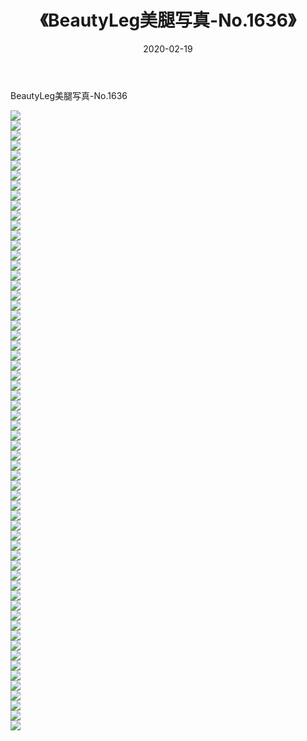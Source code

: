﻿---
layout: post
title:  《BeautyLeg美腿写真-No.1636》
date:   2020-02-19
img: http://img.660000.xyz/Sharelink/网络美图/2020/BeautyLeg美腿写真-No.1636/000.jpg
categories: [美女, 清纯, 唯美]
---

BeautyLeg美腿写真-No.1636

  ![](http://img.660000.xyz/Sharelink/网络美图/2020/BeautyLeg美腿写真-No.1636/001.jpg) <br> ![](http://img.660000.xyz/Sharelink/网络美图/2020/BeautyLeg美腿写真-No.1636/002.jpg) <br> ![](http://img.660000.xyz/Sharelink/网络美图/2020/BeautyLeg美腿写真-No.1636/003.jpg) <br> ![](http://img.660000.xyz/Sharelink/网络美图/2020/BeautyLeg美腿写真-No.1636/004.jpg) <br> ![](http://img.660000.xyz/Sharelink/网络美图/2020/BeautyLeg美腿写真-No.1636/005.jpg) <br> ![](http://img.660000.xyz/Sharelink/网络美图/2020/BeautyLeg美腿写真-No.1636/006.jpg) <br> ![](http://img.660000.xyz/Sharelink/网络美图/2020/BeautyLeg美腿写真-No.1636/007.jpg) <br> ![](http://img.660000.xyz/Sharelink/网络美图/2020/BeautyLeg美腿写真-No.1636/008.jpg) <br> ![](http://img.660000.xyz/Sharelink/网络美图/2020/BeautyLeg美腿写真-No.1636/009.jpg) <br> ![](http://img.660000.xyz/Sharelink/网络美图/2020/BeautyLeg美腿写真-No.1636/010.jpg) <br> ![](http://img.660000.xyz/Sharelink/网络美图/2020/BeautyLeg美腿写真-No.1636/011.jpg) <br> ![](http://img.660000.xyz/Sharelink/网络美图/2020/BeautyLeg美腿写真-No.1636/012.jpg) <br> ![](http://img.660000.xyz/Sharelink/网络美图/2020/BeautyLeg美腿写真-No.1636/013.jpg) <br> ![](http://img.660000.xyz/Sharelink/网络美图/2020/BeautyLeg美腿写真-No.1636/014.jpg) <br> ![](http://img.660000.xyz/Sharelink/网络美图/2020/BeautyLeg美腿写真-No.1636/015.jpg) <br> ![](http://img.660000.xyz/Sharelink/网络美图/2020/BeautyLeg美腿写真-No.1636/016.jpg) <br> ![](http://img.660000.xyz/Sharelink/网络美图/2020/BeautyLeg美腿写真-No.1636/017.jpg) <br> ![](http://img.660000.xyz/Sharelink/网络美图/2020/BeautyLeg美腿写真-No.1636/018.jpg) <br> ![](http://img.660000.xyz/Sharelink/网络美图/2020/BeautyLeg美腿写真-No.1636/019.jpg) <br> ![](http://img.660000.xyz/Sharelink/网络美图/2020/BeautyLeg美腿写真-No.1636/020.jpg) <br> ![](http://img.660000.xyz/Sharelink/网络美图/2020/BeautyLeg美腿写真-No.1636/021.jpg) <br> ![](http://img.660000.xyz/Sharelink/网络美图/2020/BeautyLeg美腿写真-No.1636/022.jpg) <br> ![](http://img.660000.xyz/Sharelink/网络美图/2020/BeautyLeg美腿写真-No.1636/023.jpg) <br> ![](http://img.660000.xyz/Sharelink/网络美图/2020/BeautyLeg美腿写真-No.1636/024.jpg) <br> ![](http://img.660000.xyz/Sharelink/网络美图/2020/BeautyLeg美腿写真-No.1636/025.jpg) <br> ![](http://img.660000.xyz/Sharelink/网络美图/2020/BeautyLeg美腿写真-No.1636/026.jpg) <br> ![](http://img.660000.xyz/Sharelink/网络美图/2020/BeautyLeg美腿写真-No.1636/027.jpg) <br> ![](http://img.660000.xyz/Sharelink/网络美图/2020/BeautyLeg美腿写真-No.1636/028.jpg) <br> ![](http://img.660000.xyz/Sharelink/网络美图/2020/BeautyLeg美腿写真-No.1636/029.jpg) <br> ![](http://img.660000.xyz/Sharelink/网络美图/2020/BeautyLeg美腿写真-No.1636/030.jpg) <br> ![](http://img.660000.xyz/Sharelink/网络美图/2020/BeautyLeg美腿写真-No.1636/031.jpg) <br> ![](http://img.660000.xyz/Sharelink/网络美图/2020/BeautyLeg美腿写真-No.1636/032.jpg) <br> ![](http://img.660000.xyz/Sharelink/网络美图/2020/BeautyLeg美腿写真-No.1636/033.jpg) <br> ![](http://img.660000.xyz/Sharelink/网络美图/2020/BeautyLeg美腿写真-No.1636/034.jpg) <br> ![](http://img.660000.xyz/Sharelink/网络美图/2020/BeautyLeg美腿写真-No.1636/035.jpg) <br> ![](http://img.660000.xyz/Sharelink/网络美图/2020/BeautyLeg美腿写真-No.1636/036.jpg) <br> ![](http://img.660000.xyz/Sharelink/网络美图/2020/BeautyLeg美腿写真-No.1636/037.jpg) <br> ![](http://img.660000.xyz/Sharelink/网络美图/2020/BeautyLeg美腿写真-No.1636/038.jpg) <br> ![](http://img.660000.xyz/Sharelink/网络美图/2020/BeautyLeg美腿写真-No.1636/039.jpg) <br> ![](http://img.660000.xyz/Sharelink/网络美图/2020/BeautyLeg美腿写真-No.1636/040.jpg) <br> ![](http://img.660000.xyz/Sharelink/网络美图/2020/BeautyLeg美腿写真-No.1636/041.jpg) <br> ![](http://img.660000.xyz/Sharelink/网络美图/2020/BeautyLeg美腿写真-No.1636/042.jpg) <br> ![](http://img.660000.xyz/Sharelink/网络美图/2020/BeautyLeg美腿写真-No.1636/043.jpg) <br> ![](http://img.660000.xyz/Sharelink/网络美图/2020/BeautyLeg美腿写真-No.1636/044.jpg) <br> ![](http://img.660000.xyz/Sharelink/网络美图/2020/BeautyLeg美腿写真-No.1636/045.jpg) <br> ![](http://img.660000.xyz/Sharelink/网络美图/2020/BeautyLeg美腿写真-No.1636/046.jpg) <br> ![](http://img.660000.xyz/Sharelink/网络美图/2020/BeautyLeg美腿写真-No.1636/047.jpg) <br> ![](http://img.660000.xyz/Sharelink/网络美图/2020/BeautyLeg美腿写真-No.1636/048.jpg) <br> ![](http://img.660000.xyz/Sharelink/网络美图/2020/BeautyLeg美腿写真-No.1636/049.jpg) <br> ![](http://img.660000.xyz/Sharelink/网络美图/2020/BeautyLeg美腿写真-No.1636/050.jpg) <br> ![](http://img.660000.xyz/Sharelink/网络美图/2020/BeautyLeg美腿写真-No.1636/051.jpg) <br> ![](http://img.660000.xyz/Sharelink/网络美图/2020/BeautyLeg美腿写真-No.1636/052.jpg) <br> ![](http://img.660000.xyz/Sharelink/网络美图/2020/BeautyLeg美腿写真-No.1636/053.jpg) <br> ![](http://img.660000.xyz/Sharelink/网络美图/2020/BeautyLeg美腿写真-No.1636/054.jpg) <br> ![](http://img.660000.xyz/Sharelink/网络美图/2020/BeautyLeg美腿写真-No.1636/055.jpg) <br> ![](http://img.660000.xyz/Sharelink/网络美图/2020/BeautyLeg美腿写真-No.1636/056.jpg) <br> ![](http://img.660000.xyz/Sharelink/网络美图/2020/BeautyLeg美腿写真-No.1636/057.jpg) <br> ![](http://img.660000.xyz/Sharelink/网络美图/2020/BeautyLeg美腿写真-No.1636/058.jpg) <br> ![](http://img.660000.xyz/Sharelink/网络美图/2020/BeautyLeg美腿写真-No.1636/059.jpg) <br> ![](http://img.660000.xyz/Sharelink/网络美图/2020/BeautyLeg美腿写真-No.1636/060.jpg) <br> ![](http://img.660000.xyz/Sharelink/网络美图/2020/BeautyLeg美腿写真-No.1636/061.jpg) <br> ![](http://img.660000.xyz/Sharelink/网络美图/2020/BeautyLeg美腿写真-No.1636/062.jpg) <br>